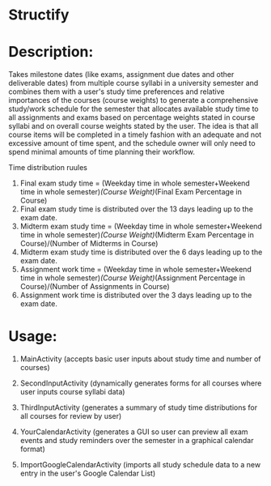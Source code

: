 # Structify

# Description: 
Takes milestone dates (like exams, assignment due dates and other deliverable dates) from multiple course syllabi in a university semester and combines them with a user's study time preferences and relative importances of the courses (course weights) to generate a comprehensive study/work schedule for the semester that allocates available study time to all assignments and exams based on percentage weights stated in course syllabi and on overall course weights stated by the user. The idea is that all course items will be completed in a timely fashion with an adequate and not excessive amount of time spent, and the schedule owner will only need to spend minimal amounts of time planning their workflow.

Time distribution ruules
1) Final exam study time = (Weekday time in whole semester+Weekend time in whole semester)*(Course Weight)*(Final Exam Percentage in Course)
2) Final exam study time is distributed over the 13 days leading up to the exam date.
3) Midterm exam study time = (Weekday time in whole semester+Weekend time in whole semester)*(Course Weight)*(Midterm Exam Percentage in Course)/(Number of Midterms in Course)
4) Midterm exam study time is distributed over the 6 days leading up to the exam date.
5) Assignment work time = (Weekday time in whole semester+Weekend time in whole semester)*(Course Weight)*(Assignment Percentage in Course)/(Number of Assignments in Course)
6) Assignment work time is distributed over the 3 days leading up to the exam date.

# Usage:
1) MainActivity (accepts basic user inputs about study time and number of courses) 
2) SecondInputActivity (dynamically generates forms for all courses where user inputs course syllabi data)
3) ThirdInputActivity (generates a summary of study time distributions for all courses for review by user) 
4) YourCalendarActivity (generates a GUI so user can preview all exam events and study reminders over the semester in a graphical calendar format) 

5) ImportGoogleCalendarActivity (imports all study schedule data to a new entry in the user's Google Calendar List)
